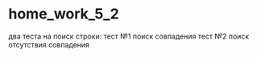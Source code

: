# home_work_5_2
два теста на поиск строки:
тест №1 поиск совпадения
тест №2 поиск отсутствия совпадения

